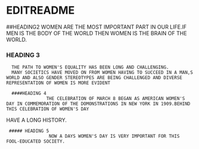 # EDITREADME

##HEADING2
     WOMEN ARE THE MOST IMPORTANT PART IN OUR LIFE.IF MEN IS THE BODY OF THE WORLD THEN WOMEN IS THE BRAIN OF THE WORLD.
### HEADING 3
      THE PATH TO WOMEN'S EQUALITY HAS BEEN LONG AND CHALLENGING.
      MANY SOCIETICS HAVE MOVED ON FROM WOMEN HAVING TO SUCCEED IN A MAN,S WORLD AND ALSO GENDER STEREOTYPES ARE BEING CHALLENGED AND DIVERSE REPRESENTATION OF WOMEN IS MORE EVIDENT
      
      ####HEADING 4 
                   THE CELEBRATION OF MARCH 8 BEGAN AS AMERICAN WOMEN'S DAY IN COMMEMORATION OF THE DOMONSTRATIONS IN NEW YORK IN 1909.BEHIND THIS CELEBRATION OF WOMEN'S DAY 
   HAVE A LONG HISTORY.
     
     ##### HEADING 5
                    NOW A DAYS WOMEN'S DAY IS VERY IMPORTANT FOR THIS FOOL-EDUCATED SOCIETY.
